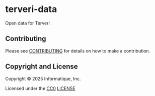 # terveri-data

Open data for Terveri

## Contributing

Please see [CONTRIBUTING](CONTRIBUTING.md) for details on
how to make a contribution.

## Copyright and License

Copyright © 2025 Informatique, Inc.

Licensed under the [CC0](https://creativecommons.org/public-domain/cc0/) [LICENSE](LICENSE)
